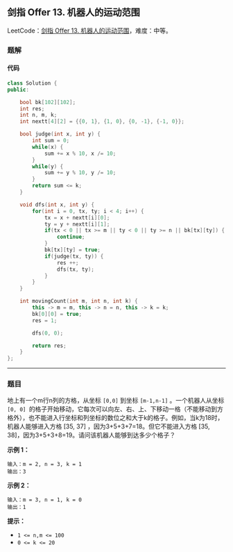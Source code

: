 ## 剑指 Offer 13. 机器人的运动范围

LeetCode：[剑指 Offer 13. 机器人的运动范围](https://leetcode.cn/problems/ji-qi-ren-de-yun-dong-fan-wei-lcof/)，难度：中等。

### 题解

#### 代码

```c++
class Solution {
public:

    bool bk[102][102];
    int res;
    int n, m, k;
    int nextt[4][2] = {{0, 1}, {1, 0}, {0, -1}, {-1, 0}};

    bool judge(int x, int y) {
        int sum = 0;
        while(x) {
            sum += x % 10, x /= 10;
        }
        while(y) {
            sum += y % 10, y /= 10;
        }
        return sum <= k;
    }

    void dfs(int x, int y) {
        for(int i = 0, tx, ty; i < 4; i++) {
            tx = x + nextt[i][0];
            ty = y + nextt[i][1];
            if(tx < 0 || tx >= m || ty < 0 || ty >= n || bk[tx][ty]) {
                continue;
            }
            bk[tx][ty] = true;
            if(judge(tx, ty)) {
                res ++;
                dfs(tx, ty);
            }
        }
    }

    int movingCount(int m, int n, int k) {
        this -> m = m, this -> n = n, this -> k = k;
        bk[0][0] = true;
        res = 1;

        dfs(0, 0);

        return res;
    }
};
```



---



### 题目

地上有一个m行n列的方格，从坐标 `[0,0]` 到坐标 `[m-1,n-1]` 。一个机器人从坐标 `[0, 0] `的格子开始移动，它每次可以向左、右、上、下移动一格（不能移动到方格外），也不能进入行坐标和列坐标的数位之和大于k的格子。例如，当k为18时，机器人能够进入方格 [35, 37] ，因为3+5+3+7=18。但它不能进入方格 [35, 38]，因为3+5+3+8=19。请问该机器人能够到达多少个格子？

 

**示例 1：**

```
输入：m = 2, n = 3, k = 1
输出：3
```

**示例 2：**

```
输入：m = 3, n = 1, k = 0
输出：1
```

**提示：**

- `1 <= n,m <= 100`
- `0 <= k <= 20`


